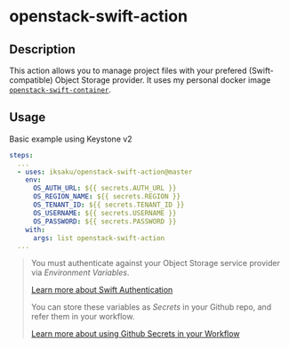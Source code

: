 # openstack-swift-action


## Description
This action allows you to manage project files with your prefered (Swift-compatible) Object Storage provider. 
It uses my personal docker image [`openstack-swift-container`](https://hub.docker.com/r/iksaku/openstack-swift-container).

## Usage
Basic example using Keystone v2
```yaml
steps:
  ...
  - uses: iksaku/openstack-swift-action@master
    env:
      OS_AUTH_URL: ${{ secrets.AUTH_URL }}
      OS_REGION_NAME: ${{ secrets.REGION }}
      OS_TENANT_ID: ${{ secrets.TENANT_ID }}
      OS_USERNAME: ${{ secrets.USERNAME }}
      OS_PASSWORD: ${{ secrets.PASSWORD }}
    with:
      args: list openstack-swift-action
  ...
```

> You must authenticate against your Object Storage service provider via _Environment Variables_.
>
> [Learn more about Swift Authentication](https://docs.openstack.org/python-swiftclient/stein/cli/index.html#authentication)
>
> You can store these variables as _Secrets_ in your Github repo, and refer them in your workflow.
>
> [Learn more about using Github Secrets in your Workflow](https://help.github.com/en/articles/virtual-environments-for-github-actions#creating-and-using-secrets-encrypted-variables)